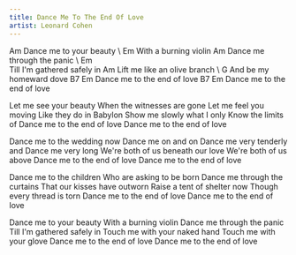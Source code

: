 ```yaml
---
title: Dance Me To The End Of Love
artist: Leonard Cohen
---
```

Am
Dance me to your beauty
\    Em
With a burning violin
Am
Dance me through the panic
\    Em  
Till I'm gathered safely in
Am
Lift me like an olive branch
\   G
And be my homeward dove
B7                     Em
Dance me to the end of love
B7                     Em
Dance me to the end of love

Let me see your beauty
When the witnesses are gone
Let me feel you moving
Like they do in Babylon
Show me slowly what I only
Know the limits of
Dance me to the end of love
Dance me to the end of love


Dance me to the wedding now
Dance me on and on
Dance me very tenderly and
Dance me very long
We're both of us beneath our love
We're both of us above
Dance me to the end of love
Dance me to the end of love


Dance me to the children
Who are asking to be born
Dance me through the curtains
That our kisses have outworn
Raise a tent of shelter now
Though every thread is torn
Dance me to the end of love
Dance me to the end of love


Dance me to your beauty
With a burning violin
Dance me through the panic
Till I'm gathered safely in
Touch me with your naked hand
Touch me with your glove
Dance me to the end of love
Dance me to the end of love